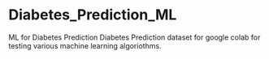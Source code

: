 # Diabetes_Prediction_ML
ML for Diabetes Prediction
Diabetes Prediction dataset for google colab for testing various machine learning algoriothms.
